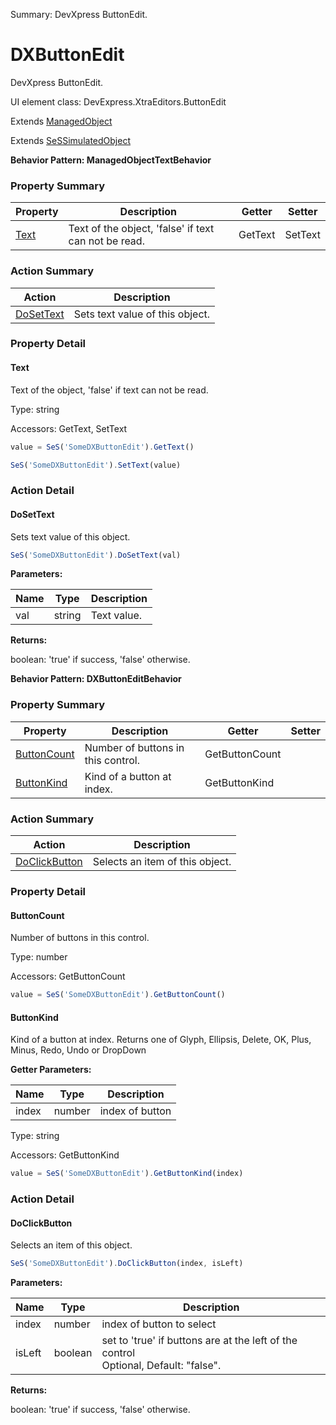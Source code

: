 Summary: DevXpress ButtonEdit.

# DXButtonEdit

DevXpress ButtonEdit.
 
UI element class: DevExpress.XtraEditors.ButtonEdit

Extends [ManagedObject](ManagedObject.md)

Extends [SeSSimulatedObject](SeSSimulatedObject.md)





**Behavior Pattern: ManagedObjectTextBehavior**


<!-- ============================== property summary ========================== -->



### Property Summary
| **Property** | **Description** | **Getter** | **Setter** |
| ------------ | --------------- | ---------- | ---------- |
| [Text](#text) | Text of the object, 'false' if text can not be read. | GetText | SetText |



<!-- ============================== action summary ========================== -->



### Action Summary
|  **Action** | **Description** | 
| ----------- | --------------- |
|  [DoSetText](#dosettext) | Sets text value of this object. |



<!-- ============================== property detail ========================== -->

### Property Detail

<a name="Text"></a>
#### Text

Text of the object, 'false' if text can not be read.



Type: string


Accessors: GetText, SetText

```javascript
value = SeS('SomeDXButtonEdit').GetText()

SeS('SomeDXButtonEdit').SetText(value)
```




<!-- ============================== action detail ========================== -->

### Action Detail

<a name="DoSetText"></a>    
#### DoSetText

Sets text value of this object.

```javascript
SeS('SomeDXButtonEdit').DoSetText(val)
```


**Parameters:**

|  **Name** | **Type** | **Description** |
| ---------- | -------- | --------------- |
| val | string |  Text value. |




**Returns:**

boolean: 'true' if success, 'false' otherwise.



<a name="see.also.dxbuttonedit.dosettext"></a>

  




**Behavior Pattern: DXButtonEditBehavior**


<!-- ============================== property summary ========================== -->



### Property Summary
| **Property** | **Description** | **Getter** | **Setter** |
| ------------ | --------------- | ---------- | ---------- |
| [ButtonCount](#buttoncount) | Number of buttons in this control. | GetButtonCount |  |
| [ButtonKind](#buttonkind) | Kind of a button at index. | GetButtonKind |  |



<!-- ============================== action summary ========================== -->



### Action Summary
|  **Action** | **Description** | 
| ----------- | --------------- |
|  [DoClickButton](#doclickbutton) | Selects an item of this object. |



<!-- ============================== property detail ========================== -->

### Property Detail

<a name="ButtonCount"></a>
#### ButtonCount

Number of buttons in this control.



Type: number


Accessors: GetButtonCount

```javascript
value = SeS('SomeDXButtonEdit').GetButtonCount()
```


<a name="ButtonKind"></a>
#### ButtonKind

Kind of a button at index. Returns one of Glyph, Ellipsis, Delete, OK, Plus, Minus, Redo, Undo or DropDown

**Getter Parameters:**

| **Name** | **Type** | **Description** |
| -------- | -------- | --------------- |  
| index | number | index of button |




Type: string


Accessors: GetButtonKind

```javascript
value = SeS('SomeDXButtonEdit').GetButtonKind(index)
```




<!-- ============================== action detail ========================== -->

### Action Detail

<a name="DoClickButton"></a>    
#### DoClickButton

Selects an item of this object.

```javascript
SeS('SomeDXButtonEdit').DoClickButton(index, isLeft)
```


**Parameters:**

|  **Name** | **Type** | **Description** |
| ---------- | -------- | --------------- |
| index | number |  index of button to select |
| isLeft | boolean |  set to 'true' if buttons are at the left of the control<br>Optional, Default: "false". |




**Returns:**

boolean: 'true' if success, 'false' otherwise.



<a name="see.also.dxbuttonedit.doclickbutton"></a>

  

